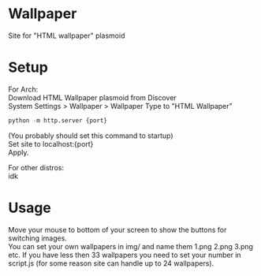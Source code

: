 # Wallpaper
Site for "HTML wallpaper" plasmoid<br>

# Setup<br>
For Arch:<br>
Download HTML Wallpaper plasmoid from Discover<br>
System Settings > Wallpaper > Wallpaper Type to "HTML Wallpaper"<br>
```python
python -m http.server {port}
```
(You probably should set this command to startup)<br>
Set site to localhost:{port}<br>
Apply.<br>

For other distros:<br>
idk<br>

# Usage<br>
Move your mouse to bottom of your screen to show the buttons for switching images.<br>
You can set your own wallpapers in img/ and name them 1.png 2.png 3.png etc. If you have less then 33 wallpapers you need to set your number in script.js (for some reason site can handle up to 24 wallpapers).<br>
